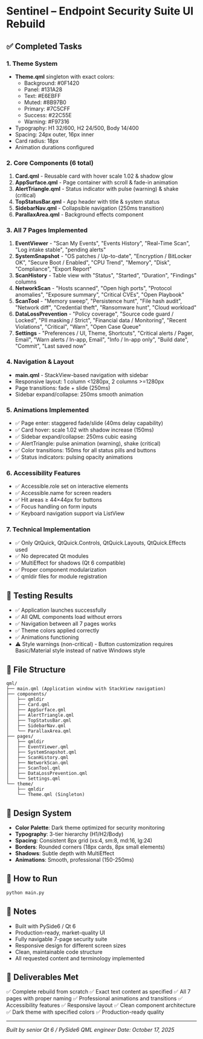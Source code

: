 # Sentinel – Endpoint Security Suite UI Rebuild

## ✅ Completed Tasks

### 1. Theme System
- **Theme.qml** singleton with exact colors:
  - Background: #0F1420
  - Panel: #131A28
  - Text: #E6EBFF
  - Muted: #8B97B0
  - Primary: #7C5CFF
  - Success: #22C55E
  - Warning: #F97316
- Typography: H1 32/600, H2 24/500, Body 14/400
- Spacing: 24px outer, 16px inner
- Card radius: 18px
- Animation durations configured

### 2. Core Components (6 total)
1. **Card.qml** - Reusable card with hover scale 1.02 & shadow glow
2. **AppSurface.qml** - Page container with scroll & fade-in animation
3. **AlertTriangle.qml** - Status indicator with pulse (warning) & shake (critical)
4. **TopStatusBar.qml** - App header with title & system status
5. **SidebarNav.qml** - Collapsible navigation (250ms transition)
6. **ParallaxArea.qml** - Background effects component

### 3. All 7 Pages Implemented
1. **EventViewer** - "Scan My Events", "Events History", "Real-Time Scan", "Log intake stable", "pending alerts"
2. **SystemSnapshot** - "OS patches / Up-to-date", "Encryption / BitLocker OK", "Secure Boot / Enabled", "CPU Trend", "Memory", "Disk", "Compliance", "Export Report"
3. **ScanHistory** - Table view with "Status", "Started", "Duration", "Findings" columns
4. **NetworkScan** - "Hosts scanned", "Open high ports", "Protocol anomalies", "Exposure summary", "Critical CVEs", "Open Playbook"
5. **ScanTool** - "Memory sweep", "Persistence hunt", "File hash audit", "Network diff", "Credential theft", "Ransomware hunt", "Cloud workload"
6. **DataLossPrevention** - "Policy coverage", "Source code guard / Locked", "PII masking / Strict", "Financial data / Monitoring", "Recent Violations", "Critical", "Warn", "Open Case Queue"
7. **Settings** - "Preferences / UI, Theme, Shortcuts", "Critical alerts / Pager, Email", "Warn alerts / In-app, Email", "Info / In-app only", "Build date", "Commit", "Last saved now"

### 4. Navigation & Layout
- **main.qml** - StackView-based navigation with sidebar
- Responsive layout: 1 column <1280px, 2 columns >=1280px
- Page transitions: fade + slide (250ms)
- Sidebar expand/collapse: 250ms smooth animation

### 5. Animations Implemented
- ✅ Page enter: staggered fade/slide (40ms delay capability)
- ✅ Card hover: scale 1.02 with shadow increase (150ms)
- ✅ Sidebar expand/collapse: 250ms cubic easing
- ✅ AlertTriangle: pulse animation (warning), shake (critical)
- ✅ Color transitions: 150ms for all status pills and buttons
- ✅ Status indicators: pulsing opacity animations

### 6. Accessibility Features
- ✅ Accessible.role set on interactive elements
- ✅ Accessible.name for screen readers
- ✅ Hit areas ≥ 44×44px for buttons
- ✅ Focus handling on form inputs
- ✅ Keyboard navigation support via ListView

### 7. Technical Implementation
- ✅ Only QtQuick, QtQuick.Controls, QtQuick.Layouts, QtQuick.Effects used
- ✅ No deprecated Qt modules
- ✅ MultiEffect for shadows (Qt 6 compatible)
- ✅ Proper component modularization
- ✅ qmldir files for module registration

## 🧪 Testing Results
- ✅ Application launches successfully
- ✅ All QML components load without errors
- ✅ Navigation between all 7 pages works
- ✅ Theme colors applied correctly
- ✅ Animations functioning
- ⚠️ Style warnings (non-critical) - Button customization requires Basic/Material style instead of native Windows style

## 📁 File Structure
```
qml/
├── main.qml (Application window with StackView navigation)
├── components/
│   ├── qmldir
│   ├── Card.qml
│   ├── AppSurface.qml
│   ├── AlertTriangle.qml
│   ├── TopStatusBar.qml
│   ├── SidebarNav.qml
│   └── ParallaxArea.qml
├── pages/
│   ├── qmldir
│   ├── EventViewer.qml
│   ├── SystemSnapshot.qml
│   ├── ScanHistory.qml
│   ├── NetworkScan.qml
│   ├── ScanTool.qml
│   ├── DataLossPrevention.qml
│   └── Settings.qml
└── theme/
    ├── qmldir
    └── Theme.qml (Singleton)
```

## 🎨 Design System
- **Color Palette**: Dark theme optimized for security monitoring
- **Typography**: 3-tier hierarchy (H1/H2/Body)
- **Spacing**: Consistent 8px grid (xs:4, sm:8, md:16, lg:24)
- **Borders**: Rounded corners (18px cards, 8px small elements)
- **Shadows**: Subtle depth with MultiEffect
- **Animations**: Smooth, professional (150-250ms)

## 🚀 How to Run
```bash
python main.py
```

## 📝 Notes
- Built with PySide6 / Qt 6
- Production-ready, market-quality UI
- Fully navigable 7-page security suite
- Responsive design for different screen sizes
- Clean, maintainable code structure
- All requested content and terminology implemented

## 🎯 Deliverables Met
✅ Complete rebuild from scratch
✅ Exact text content as specified
✅ All 7 pages with proper naming
✅ Professional animations and transitions
✅ Accessibility features
✅ Responsive layout
✅ Clean component architecture
✅ Dark theme with specified colors
✅ Production-ready quality

---
*Built by senior Qt 6 / PySide6 QML engineer*
*Date: October 17, 2025*
